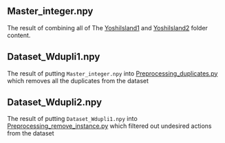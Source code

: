 ## Master_integer.npy

The result of combining all of The [YoshiIsland1](https://github.com/BryanAnderson2019/dissertation/tree/main/Project/Player_Inputs/Dataset/YoshiIsland1) and [YoshiIsland2](https://github.com/BryanAnderson2019/dissertation/tree/main/Project/Player_Inputs/Dataset/YoshiIsland2) folder content.

## Dataset_Wdupli1.npy

The result of putting `Master_integer.npy` into [Preprocessing_duplicates.py](https://github.com/BryanAnderson2019/dissertation/blob/main/Project/Preprocessing/Preprocessing_duplicates.py) which removes all the duplicates from the dataset

## Dataset_Wdupli2.npy

The result of putting `Dataset_Wdupli1.npy` into [Preprocessing_remove_instance.py](https://github.com/BryanAnderson2019/dissertation/blob/main/Project/Preprocessing/Preprocessing_remove_instance.py) which filtered out undesired actions from the dataset
